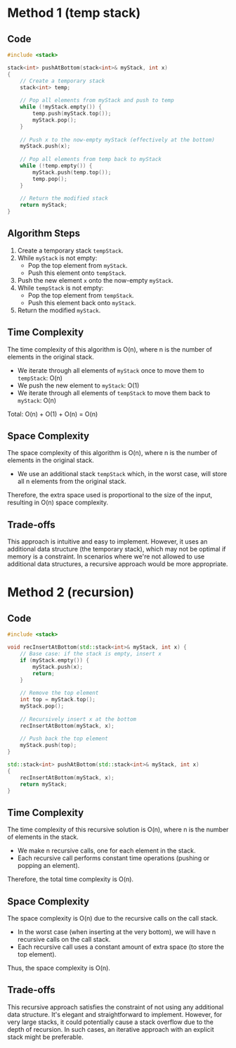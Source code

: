 # Method 1 (temp stack)

## Code
```cpp
#include <stack>

stack<int> pushAtBottom(stack<int>& myStack, int x) 
{
    // Create a temporary stack
    stack<int> temp;
    
    // Pop all elements from myStack and push to temp
    while (!myStack.empty()) {
        temp.push(myStack.top());
        myStack.pop();
    }
    
    // Push x to the now-empty myStack (effectively at the bottom)
    myStack.push(x);
    
    // Pop all elements from temp back to myStack
    while (!temp.empty()) {
        myStack.push(temp.top());
        temp.pop();
    }
    
    // Return the modified stack
    return myStack;
}
```

## Algorithm Steps

1. Create a temporary stack `tempStack`.
2. While `myStack` is not empty:
   - Pop the top element from `myStack`.
   - Push this element onto `tempStack`.
3. Push the new element `x` onto the now-empty `myStack`.
4. While `tempStack` is not empty:
   - Pop the top element from `tempStack`.
   - Push this element back onto `myStack`.
5. Return the modified `myStack`.

## Time Complexity

The time complexity of this algorithm is O(n), where n is the number of elements in the original stack.

- We iterate through all elements of `myStack` once to move them to `tempStack`: O(n)
- We push the new element to `myStack`: O(1)
- We iterate through all elements of `tempStack` to move them back to `myStack`: O(n)

Total: O(n) + O(1) + O(n) = O(n)

## Space Complexity

The space complexity of this algorithm is O(n), where n is the number of elements in the original stack.

- We use an additional stack `tempStack` which, in the worst case, will store all n elements from the original stack.

Therefore, the extra space used is proportional to the size of the input, resulting in O(n) space complexity.

## Trade-offs

This approach is intuitive and easy to implement. However, it uses an additional data structure (the temporary stack), which may not be optimal if memory is a constraint. In scenarios where we're not allowed to use additional data structures, a recursive approach would be more appropriate.

# Method 2 (recursion)
## Code
```cpp
#include <stack>

void recInsertAtBottom(std::stack<int>& myStack, int x) {
    // Base case: if the stack is empty, insert x
    if (myStack.empty()) {
        myStack.push(x);
        return;
    }
    
    // Remove the top element
    int top = myStack.top();
    myStack.pop();
    
    // Recursively insert x at the bottom
    recInsertAtBottom(myStack, x);
    
    // Push back the top element
    myStack.push(top);
}

std::stack<int> pushAtBottom(std::stack<int>& myStack, int x) 
{
    recInsertAtBottom(myStack, x);
    return myStack;
}
```


## Time Complexity

The time complexity of this recursive solution is O(n), where n is the number of elements in the stack.

- We make n recursive calls, one for each element in the stack.
- Each recursive call performs constant time operations (pushing or popping an element).

Therefore, the total time complexity is O(n).

## Space Complexity

The space complexity is O(n) due to the recursive calls on the call stack.

- In the worst case (when inserting at the very bottom), we will have n recursive calls on the call stack.
- Each recursive call uses a constant amount of extra space (to store the top element).

Thus, the space complexity is O(n).

## Trade-offs

This recursive approach satisfies the constraint of not using any additional data structure. It's elegant and straightforward to implement. However, for very large stacks, it could potentially cause a stack overflow due to the depth of recursion. In such cases, an iterative approach with an explicit stack might be preferable.
